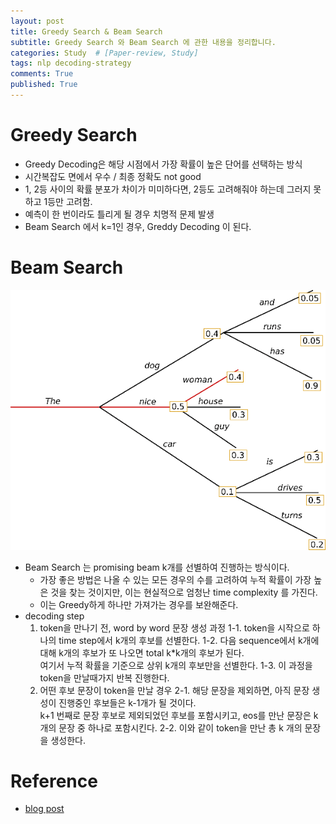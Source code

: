 ```yaml
---
layout: post
title: Greedy Search & Beam Search 
subtitle: Greedy Search 와 Beam Search 에 관한 내용을 정리합니다. 
categories: Study  # [Paper-review, Study] 
tags: nlp decoding-strategy
comments: True
published: True
---
```


# Greedy Search 

- Greedy Decoding은 해당 시점에서 가장 확률이 높은 단어를 선택하는 방식
- 시간복잡도 면에서 우수 / 최종 정확도 not good 
- 1, 2등 사이의 확률 분포가 차이가 미미하다면, 2등도 고려해줘야 하는데 그러지 못하고 1등만 고려함. 
- 예측이 한 번이라도 틀리게 될 경우 치명적 문제 발생 
- Beam Search 에서 k=1인 경우, Greddy Decoding 이 된다. 

# Beam Search 
![img](/assets/images/decoding-methods/greedy_search.png) <br>
- Beam Search 는 promising beam k개를 선별하여 진행하는 방식이다.
    - 가장 좋은 방법은 나올 수 있는 모든 경우의 수를 고려하여 누적 확률이 가장 높은 것을 찾는 것이지만, 이는 현실적으로 엄청난 time complexity 를 가진다. 
    - 이는 Greedy하게 하나만 가져가는 경우를 보완해준다. 
- decoding step 
    1. <EOS> token을 만나기 전, word by word 문장 생성 과정
        1-1. <ST> token을 시작으로 하나의 time step에서 k개의 후보를 선별한다. 
        1-2. 다음 sequence에서 k개에 대해 k개의 후보가 또 나오면 total k*k개의 후보가 된다. <br>
             여기서 누적 확률을 기준으로 상위 k개의 후보만을 선별한다. 
        1-3. 이 과정을 <EOS> token을 만날때가지 반복 진행한다. 
    2. 어떤 후보 문장이 <EOS> token을 만날 경우 
        2-1. 해당 문장을 제외하면, 아직 문장 생성이 진행중인 후보들은 k-1개가 될 것이다. <br>
             k+1 번째로 문장 후보로 제외되었던 후보를 포함시키고, eos를 만난 문장은 k개의 문장 중 하나로 포함시킨다. 
        2-2. 이와 같이 <EOS> token을 만난 총 k 개의 문장을 생성한다.  

# Reference 
- <a href="https://blog.naver.com/PostView.naver?blogId=sooftware&logNo=221809101199"> blog post </a><br>